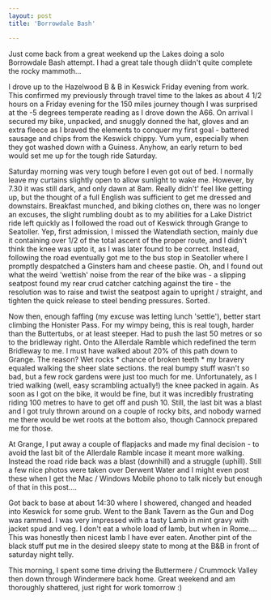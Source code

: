 ```yaml
---
layout: post
title: 'Borrowdale Bash'

---
```

Just come back from a great weekend up the Lakes doing a solo Borrowdale Bash
attempt. I had a great tale though diidn't quite complete the rocky mammoth...

<!--more-->
I drove up to the Hazelwood B & B  in Keswick Friday evening from work. This
confirmed my previously through travel time to the lakes as about 4 1/2 hours on
a Friday evening for the 150 miles journey though I was surprised at the -5
degrees temperate reading as I drove down the A66. On arrival I secured my bike,
unpacked, and snuggly donned the hat, gloves and an extra fleece as I braved the
elements to conquer my first goal - battered sausage and chips from the Keswick
chippy. Yum yum, especially when they got washed down with a Guiness. Anyhow, an
early return to bed would set me up for the tough ride Saturday.

Saturday morning was very tough before I even got out of bed. I normally leave
my curtains slightly open to allow sunlight to wake me. However, by 7.30 it was
still dark, and only dawn at 8am. Really didn't' feel like getting up, but the
thought of a full English was sufficient to get me dressed and downstairs.
Breakfast munched, and biking clothes on, there was no longer an excuses, the
slight rumbling doubt as to my abilities for a Lake District ride left quickly
as I followed the road out of Keswick through Grange to Seatoller. Yep, first
admission, I missed the Watendlath section, mainly due it containing over 1/2 of
the total ascent of the proper route, and I didn't think the knee was upto it,
as I was later found to be correct. Instead, following the road eventually got
me to the bus stop in Seatoller where I promptly despatched a Ginsters ham and
cheese pastie. Oh, and I found out what the weird 'wettish' noise from the rear
of the bike was - a slipping seatpost found my rear crud catcher catching
against the tire - the resolution was to raise and twist the seatpost again to
upright / straight, and tighten the quick release to steel bending pressures.
Sorted.

Now then, enough faffing (my excuse was letting lunch 'settle'), better start
climbing the Honister Pass. For my wimpy being, this is real tough, harder than
the Buttertubs, or at least steeper. Had to push the last 50 metres or so to the
bridleway right. Onto the Allerdale Ramble which redefined the term Bridleway to
me. I must have walked  about 20% of this path down to Grange. The reason? Wet
rocks * chance of broken teeth * my bravery equaled walking the sheer slate
sections. the real bumpy stuff wasn't so bad, but a few rock gardens were just
too much for me. Unfortunately, as I tried walking (well, easy scrambling
actually!) the knee packed in again. As soon as I got on the bike, it would be
fine, but it was incredibly frustrating riding 100 metres to have to get off and
push 10. Still, the last bit was a blast and I got truly thrown around on a
couple of rocky bits, and nobody warned me there would be wet roots at the
bottom also, though Cannock prepared me for those.

At Grange, I put away a couple of flapjacks and made my final decision - to
avoid the last bit of the Allerdale Ramble incase it meant more walking. Instead
the road ride back was a blast (downhill) and a struggle (uphill). Still a few
nice photos were taken over Derwent Water and I might even post these when I get
the Mac / Windows Mobile phono to talk nicely but enough of that in this
post....

Got back to base at about 14:30 where I showered, changed and headed into
Keswick for some grub. Went to the Bank Tavern as the Gun and Dog was rammed. I
was very impressed with a tasty Lamb in mint gravy with jacket spud and veg. I
don't eat a whole load of lamb, but when in Rome.... This was honestly then
nicest lamb I have ever eaten. Another pint of the black stuff put me in the
desired sleepy state to mong at the B&amp;B in front of saturday night telly.

This morning, I spent some time driving the Buttermere / Crummock Valley then
down through Windermere back home. Great weekend and am thoroughly shattered,
just right for work tomorrow :)
